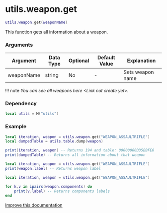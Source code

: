# utils.weapon.get

```lua
utils.weapon.get(weaponName)
```
This function gets all information about a weapon.

### Arguments
| Argument      | Data Type | Optional | Default Value | Explanation |
|---------------|-----------|----------|---------------|-------------|
| weaponName | string | No | - | Sets weapon name |

!!! note
    *You can see all weapons here <Link not create yet\>.*

### Dependency
```lua
local utils = M("utils")
```

### Example
```lua
local iteration, weapon = utils.weapon.get("WEAPON_ASSAULTRIFLE")
local dumpedTable = utils.table.dump(weapon)

print(iteration, weapon) -- Returns 194 and table: 00000000D35BBFE0
print(dumpedTable) -- Returns all information about that weapon
```
```lua
local iteration, weapon = utils.weapon.get("WEAPON_ASSAULTRIFLE")
print(weapon.label) -- Returns weapon label
```
```lua
local iteration, weapon = utils.weapon.get("WEAPON_ASSAULTRIFLE")

for k,v in ipairs(weapon.components) do
	print(v.label) -- Returns components labels
end
```

[Improve this documentation](https://github.com/esx-framework/esx-framework.github.io/blob/development/docs/es_extended2/common/functions/weapon/get.md)